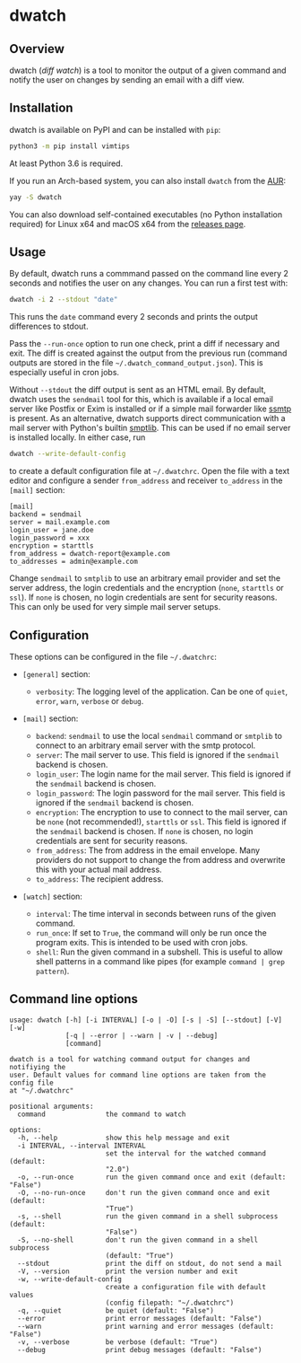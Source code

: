 # dwatch

## Overview

dwatch (*diff watch*) is a tool to monitor the output of a given command and notify the user on changes by sending an
email with a diff view.

## Installation

dwatch is available on PyPI and can be installed with `pip`:

```bash
python3 -m pip install vimtips
```

At least Python 3.6 is required.

If you run an Arch-based system, you can also install `dwatch` from the
[AUR](https://aur.archlinux.org/packages/dwatch/):

```bash
yay -S dwatch
```

You can also download self-contained executables (no Python installation required) for Linux x64 and macOS x64 from the
[releases page](https://github.com/IngoMeyer441/dwatch/releases).

## Usage

By default, dwatch runs a commmand passed on the command line every 2 seconds and notifies the user on any changes. You
can run a first test with:

```bash
dwatch -i 2 --stdout "date"
```

This runs the `date` command every 2 seconds and prints the output differences to stdout.

Pass the `--run-once` option to run one check, print a diff if necessary and exit. The diff is created against the
output from the previous run (command outputs are stored in the file `~/.dwatch_command_output.json`). This is
especially useful in cron jobs.

Without `--stdout` the diff output is sent as an HTML email. By default, dwatch uses the `sendmail` tool for this, which
is available if a local email server like Postfix or Exim is installed or if a simple mail forwarder like
[ssmtp](https://packages.debian.org/stable/ssmtp) is present. As an alternative, dwatch supports direct communication
with a mail server with Python's builtin [smptlib](https://docs.python.org/3/library/smtplib.html). This can be used if
no email server is installed locally. In either case, run

```bash
dwatch --write-default-config
```

to create a default configuration file at `~/.dwatchrc`. Open the file with a text editor and configure a sender
`from_address` and receiver `to_address` in the `[mail]` section:

```text
[mail]
backend = sendmail
server = mail.example.com
login_user = jane.doe
login_password = xxx
encryption = starttls
from_address = dwatch-report@example.com
to_addresses = admin@example.com
```

Change `sendmail` to `smtplib` to use an arbitrary email provider and set the server address, the login credentials and
the encryption (`none`, `starttls` or `ssl`). If `none` is chosen, no login credentials are sent for security reasons.
This can only be used for very simple mail server setups.

## Configuration

These options can be configured in the file `~/.dwatchrc`:

- `[general]` section:

  - `verbosity`: The logging level of the application. Can be one of `quiet`, `error`, `warn`, `verbose` or `debug`.

- `[mail]` section:

  - `backend`: `sendmail` to use the local `sendmail` command or `smtplib` to connect to an arbitrary email server with
    the smtp protocol.
  - `server`: The mail server to use. This field is ignored if the `sendmail` backend is chosen.
  - `login_user`: The login name for the mail server. This field is ignored if the `sendmail` backend is chosen.
  - `login_password`: The login password for the mail server. This field is ignored if the `sendmail` backend is chosen.
  - `encryption`: The encryption to use to connect to the mail server, can be `none` (not recommended!), `starttls` or
    `ssl`. This field is ignored if the `sendmail` backend is chosen. If `none` is chosen, no login credentials are sent
    for security reasons.
  - `from_address`: The from address in the email envelope. Many providers do not support to change the from address and
    overwrite this with your actual mail address.
  - `to_address`: The recipient address.

- `[watch]` section:

  - `interval`: The time interval in seconds between runs of the given command.
  - `run_once`: If set to `True`, the command will only be run once the program exits. This is intended to be used with
    cron jobs.
  - `shell`: Run the given command in a subshell. This is useful to allow shell patterns in a command like pipes (for
    example `command | grep pattern`).

## Command line options

```text
usage: dwatch [-h] [-i INTERVAL] [-o | -O] [-s | -S] [--stdout] [-V] [-w]
              [-q | --error | --warn | -v | --debug]
              [command]

dwatch is a tool for watching command output for changes and notifiying the
user. Default values for command line options are taken from the config file
at "~/.dwatchrc"

positional arguments:
  command               the command to watch

options:
  -h, --help            show this help message and exit
  -i INTERVAL, --interval INTERVAL
                        set the interval for the watched command (default:
                        "2.0")
  -o, --run-once        run the given command once and exit (default: "False")
  -O, --no-run-once     don't run the given command once and exit (default:
                        "True")
  -s, --shell           run the given command in a shell subprocess (default:
                        "False")
  -S, --no-shell        don't run the given command in a shell subprocess
                        (default: "True")
  --stdout              print the diff on stdout, do not send a mail
  -V, --version         print the version number and exit
  -w, --write-default-config
                        create a configuration file with default values
                        (config filepath: "~/.dwatchrc")
  -q, --quiet           be quiet (default: "False")
  --error               print error messages (default: "False")
  --warn                print warning and error messages (default: "False")
  -v, --verbose         be verbose (default: "True")
  --debug               print debug messages (default: "False")
```
